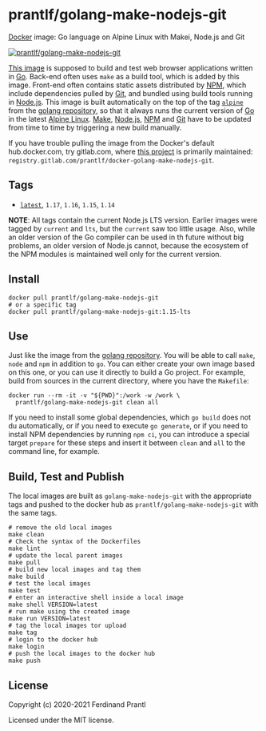 # prantlf/golang-make-nodejs-git

[Docker] image: Go language on Alpine Linux with Makei, Node.js and Git

[![prantlf/golang-make-nodejs-git](http://dockeri.co/image/prantlf/golang-make-nodejs-git)](https://hub.docker.com/repository/docker/prantlf/golang-make-nodejs-git/)

[This image] is supposed to build and test web browser applications written in [Go]. Back-end often uses `make` as a build tool, which is added by this image. Front-end often contains static assets distributed by [NPM], which include dependencies pulled by [Git], and bundled using build tools running in [Node.js].  This image is built automatically on the top of the tag [`alpine`] from the [golang repository], so that it always runs the current version of [Go] in the latest [Alpine Linux]. [Make], [Node.js], [NPM] and [Git] have to be updated from time to time by triggering a new build manually.

If you have trouble pulling the image from the Docker's default hub.docker.com, try gitlab.com, where [this project] is primarily maintained: `registry.gitlab.com/prantlf/docker-golang-make-nodejs-git`.

## Tags

- [`latest`], `1.17`, `1.16`, `1.15`, `1.14`

**NOTE**: All tags contain the current Node.js LTS version. Earlier images were tagged by `current` and `lts`, but the `current` saw too little usage. Also, while an older version of the Go compiler can be used in th future without big problems, an older version of Node.js cannot, because the ecosystem of the NPM modules is maintained well only for the current version.

## Install

    docker pull prantlf/golang-make-nodejs-git
    # or a specific tag
    docker pull prantlf/golang-make-nodejs-git:1.15-lts

## Use

Just like the image from the [golang repository]. You will be able to call `make`, `node` and `npm` in addition to `go`. You can either create your own image based on this one, or you can use it directly to build a Go project. For example, build from sources in the current directory, where you have the `Makefile`:

    docker run --rm -it -v "${PWD}":/work -w /work \
      prantlf/golang-make-nodejs-git clean all

If you need to install some global dependencies, which `go build` does not du automatically, or if you need to execute `go generate`, or if you need to install NPM dependencies by running `npm ci`, you can introduce a special target `prepare` for these steps and insert it between `clean` and `all` to the command line, for example.

## Build, Test and Publish

The local images are built as `golang-make-nodejs-git` with the appropriate tags and pushed to the docker hub as `prantlf/golang-make-nodejs-git` with the same tags.

    # remove the old local images
    make clean
    # Check the syntax of the Dockerfiles
    make lint
    # update the local parent images
    make pull
    # build new local images and tag them
    make build
    # test the local images
    make test
    # enter an interactive shell inside a local image
    make shell VERSION=latest
    # run make using the created image
    make run VERSION=latest
    # tag the local images tor upload
    make tag
    # login to the docker hub
    make login
    # push the local images to the docker hub
    make push

## License

Copyright (c) 2020-2021 Ferdinand Prantl

Licensed under the MIT license.

[Docker]: https://www.docker.com/
[This image]: https://hub.docker.com/repository/docker/prantlf/golang-make-nodejs-git
[this project]: https://gitlab.com/prantlf/docker-golang-make-nodejs-git#prantlfgolang-make-nodejs-git
[`alpine`]: https://hub.docker.com/_/golang?tab=tags
[`latest`]: https://hub.docker.com/repository/docker/prantlf/golang-make-nodejs-git/tags
[Go]: https://golang.org/
[golang repository]: https://hub.docker.com/_/golang
[Make]: https://www.gnu.org/software/make/
[Node.js]: https://nodejs.org/
[NPM]: https://docs.npmjs.com/cli/npm
[Git]: https://git-scm.com/
[Alpine Linux]: https://alpinelinux.org/
